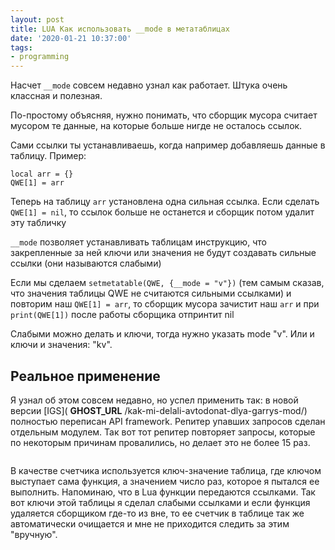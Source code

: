 ```yaml
---
layout: post
title: LUA Как использовать __mode в метатаблицах
date: '2020-01-21 10:37:00'
tags:
- programming
---
```


Насчет `__mode` совсем недавно узнал как работает. Штука очень классная и полезная.

По-простому объясняя, нужно понимать, что сборщик мусора считает мусором те данные, на которые больше нигде не осталось ссылок.

Сами ссылки ты устанавливаешь, когда например добавляешь данные в таблицу. Пример:

    local arr = {}
    QWE[1] = arr

Теперь на таблицу `arr` установлена одна сильная ссылка. Если сделать `QWE[1] = nil`, то ссылок больше не останется и сборщик потом удалит эту табличку

`__mode` позволяет устанавливать таблицам инструкцию, что закрепленные за ней ключи или значения не будут создавать сильные ссылки (они называются слабыми)

Если мы сделаем `setmetatable(QWE, {__mode = "v"})` (тем самым сказав, что значения таблицы QWE не считаются сильными ссылками) и повторим наш `QWE[1] = arr`, то сборщик мусора зачистит наш `arr` и при `print(QWE[1])` после работы сборщика отпринтит nil

Слабыми можно делать и ключи, тогда нужно указать mode "v". Или и ключи и значения: "kv".

## Реальное применение

Я узнал об этом совсем недавно, но успел применить так: в новой версии [IGS]( __GHOST_URL__ /kak-mi-delali-avtodonat-dlya-garrys-mod/) полностью переписан API framework. Репитер упавших запросов сделан отдельным модулем. Так вот тот репитер повторяет запросы, которые по некоторым причинам провалились, но делает это не более 15 раз.

<figure class="kg-card kg-image-card"><img src="https://s3.blog.amd-nick.me/2020/01/image-2.png" class="kg-image" alt loading="lazy"></figure>

В качестве счетчика используется ключ-значение таблица, где ключом выступает сама функция, а значением число раз, которое я пытался ее выполнить. Напоминаю, что в Lua функции передаются ссылками. Так вот ключи этой таблицы я сделал слабыми ссылками и если функция удаляется сборщиком где-то из вне, то ее счетчик в таблице так же автоматически очищается и мне не приходится следить за этим "вручную".

